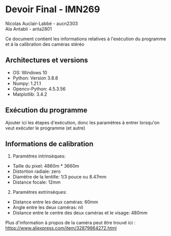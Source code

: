 # Devoir Final - IMN269
Nicolas Auclair-Labbé - aucn2303 \
Ala Antabli - anta2801

Ce document contient les informations relatives à l'exécution du programme et à la calibration des caméras stéréo 

## Architectures et versions
- OS: Windows 10
- Python: Version 3.8.8
- Numpy: 1.21.1
- Opencv-Python: 4.5.3.56
- Matplotlib: 3.4.2

## Exécution du programme
Ajouter ici les étapes d'exécution, donc les paramètres à entrer lorsqu'on veut exécuter le programme (et autre)

## Informations de calibration
1. Paramètres intrinsèques:
- Taille du pixel: 4860m * 3660m
- Distortion radiale: zero
- Diamètre de la lentille: 1/3 pouce ou 8.47mm
- Distance focale: 12mm

2. Paramètres extrinsèques:
- Distance entre les deux caméras: 60mm
- Angle entre les deux caméras: nil
- Distance entre le centre des deux caméras et le visage: 480mm

Plus d'information à propos de la caméra peut être trouvé ici : https://www.aliexpress.com/item/32879864272.html